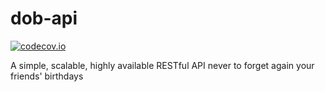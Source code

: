 # dob-api

[![codecov.io](http://codecov.io/github/queeno/dob-api/coverage.svg?branch=master)](http://codecov.io/github/queeno/dob-api?branch=master)


A simple, scalable, highly available RESTful API never to forget again your friends' birthdays
